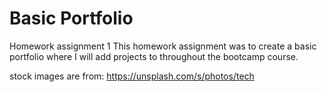 # Basic Portfolio 
Homework assignment 1
This homework assignment was to create a basic portfolio where I will add projects to throughout the bootcamp course. 

stock images are from: https://unsplash.com/s/photos/tech
